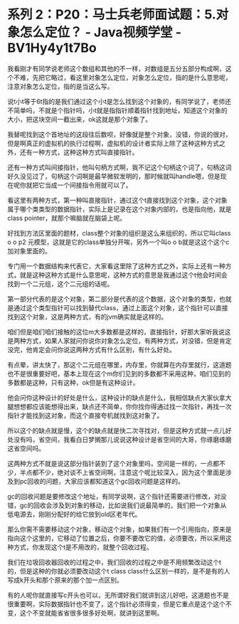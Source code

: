 # 系列 2：P20：马士兵老师面试题：5.对象怎么定位？ - Java视频学堂 - BV1Hy4y1t7Bo

我看刚才有同学说老师这个数组和其他的不一样，对数组是五分五部分构成啊，这个不难，先把它略过，看这里对象怎么定位，对象怎么定位，指的是什么意思呢，注意对象怎么定位，指的是当这么写。

说t小t等于6t指的是我们通过这个小t是怎么找到这个对象的，有同学说了，老师还不简单吗，不就是个指针吗，小t就是指指针顺着指针找到地址，知道这个对象的大小，把这块空间一截出来，ok这就是那个对象了。

我替呢找到这个首地址的这段往后数呗，好像就是整个对象，没错，你说的很对，但是啊真正的虚拟机的执行过程啊，虚拟机的设计者实际上除了这种这种方式之外，还有一种方式，这种这种方式叫直接指针。

还有一种方式叫间接指针，他叫句柄方式啊，我不记这个句柄这个词了，句柄这词好久没见过了，句柄这个词啊是最早微软发明的，那时候就叫handle嗯，但是现在呢你就把它当成一个间接指令用就可以了。

看这里有两种方式，第一种叫直接指针，通过这个t直接找到这个对象，这个对象属于哪个类类型的数据指针，实际上是记录在这个对象内部的，也是指向他，就是class pointer，就那个嘛脑就在脑袋上呢。

好找到方法区里面的题材，class整个对象的组织是这么来组织的，所以它叫class o o p2 元模型，这就是它的class单独分开唉，另外一个叫o o b就是这这个这个c加对象里面的。

专门用一个数据结构来代表它，大家看这里除了这种方式之外，实际上还有一种方式，就是这种这种方式是什么意思呢，这种方式的意思是我通过这个t他会时间会找到一个二元组，这个二元组的话呢。

第一部分代表的是这个对象，第二部分是代表的这个数据，这个对象的类型，也就是通过这个类型指针可以找到替代class，通过上面这个对象，这个指针可以直接找到这个对象，这是两种方式，有的jvm确实就是这样的。

咱们但是咱们咱们接触的这位m大多数都是这样的，直接指针，好那大家听我说这是两种方式，如果人家就问你说你对象怎么定位，有两种方式，对没错，但是肯定没完，他肯定会问你说这两种方式有什么区别，有什么好处。

有点晕，讲太快了，那这个二元组在哪里，内存里，你就算在内存里就行，这道题也不是很重要好吧，基本上现在这个m你们见到的多数都不采用这种，咱们见到的多数都是这种，只有这种，ok但是有这种设计。

他会问你这种设计的好处是什么，这种设计的缺点是什么，我相信缺点大家伙拿大腿想想都应该能想得出来，缺点还不简单，你你找你得通过找一次指针，再找一次指针才能找到这对象，而这个直接夸机就找到这对象了。

所以这个的缺点就是慢，这个的缺点就是快二次寻找对，但是这种方式就一点儿好处没有吗，省空间，我看白日梦搁那儿说说这种设计是省空间的大哥，你琢磨琢磨这省空间吗。

这两种方式不就是说这部分指针装到了这个对象里吗，空间是一样的，一点都不少，半点都不少，绝对谈不上省空间啊，注意这个呢比较深入，因为这个里面是涉及到pc回收的问题，大家应该都知道这个gc回收问题是这样的。

gc的回收问题是要修改这个地址，有同学说啊，这个指针还需要进行修改，对没错，gc的回收会涉及到对象的移动，比如说我们说最简单的，我们把一个对象从低电源去，刚刚分配好的给它放到old区老年代。

那么你需不需要移动这个对象，移动这个对象，如果我们有一个引用指向，原来是指向这个这里的，它移动了位置之后，你要不要改它的值，必须要改，所以采用这种方式，你发现这个t是不用改的，就整个回收过程。

我们在垃圾回收器回收的过程之中，我们回收的过程之中是不用频繁改动这个t的，但是这种的你就必须要改动这个t class class什么区别一样的，是不是有的人写成k开头和那个原来的那个加一点区别。

有的人呢你就直接写c开头也可以，无所谓好我们就讲到这儿好吧，这道题也不是很重要啊，实际数据指针也不变了，这个指针必须得变，但是它重点是这个这个不变，这个不变就能省省很多很多好处啊，就讲到这里啊。

